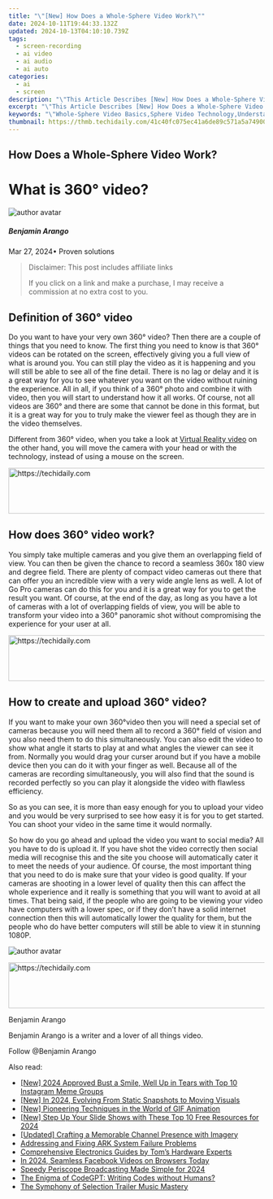 ```yaml
---
title: "\"[New] How Does a Whole-Sphere Video Work?\""
date: 2024-10-11T19:44:33.132Z
updated: 2024-10-13T04:10:10.739Z
tags: 
  - screen-recording
  - ai video
  - ai audio
  - ai auto
categories: 
  - ai
  - screen
description: "\"This Article Describes [New] How Does a Whole-Sphere Video Work?\""
excerpt: "\"This Article Describes [New] How Does a Whole-Sphere Video Work?\""
keywords: "\"Whole-Sphere Video Basics,Sphere Video Technology,Understanding Full-Sphere Videos,Principles of Whole-Sphere Video,Full Sphere Visualization,Video Sphere Tech Explanation,How Does Sphere Recording Work?\""
thumbnail: https://thmb.techidaily.com/41c40fc075ec41a6de89c571a5a74900b640b77fd911558c6dd5abd8173773bf.jpg
---
```


## How Does a Whole-Sphere Video Work?

# What is 360° video?

![author avatar](https://images.wondershare.com/filmora/article-images/benjamin-arango-author.jpg)

##### Benjamin Arango

 Mar 27, 2024• Proven solutions

>  Disclaimer: This post includes affiliate links
>
>  If you click on a link and make a purchase, I may receive a commission at no extra cost to you.
>

## Definition of 360° video

 Do you want to have your very own 360° video? Then there are a couple of things that you need to know. The first thing you need to know is that 360° videos can be rotated on the screen, effectively giving you a full view of what is around you. You can still play the video as it is happening and you will still be able to see all of the fine detail. There is no lag or delay and it is a great way for you to see whatever you want on the video without ruining the experience. All in all, if you think of a 360° photo and combine it with video, then you will start to understand how it all works. Of course, not all videos are 360° and there are some that cannot be done in this format, but it is a great way for you to truly make the viewer feel as though they are in the video themselves.

 Different from 360° video, when you take a look at [Virtual Reality video]( https://filmora.wondershare.com/virtual-reality/what-is-vr-video.html) on the other hand, you will move the camera with your head or with the technology, instead of using a mouse on the screen.

<!-- affiliate ads begin -->
<a href="https://ephamedtechinc.pxf.io/c/5597632/2137210/26400" target="_top" id="2137210">
  <img src="//a.impactradius-go.com/display-ad/26400-2137210" border="0" alt="https://techidaily.com" width="728" height="90"/>
</a>
<img height="0" width="0" src="https://ephamedtechinc.pxf.io/i/5597632/2137210/26400" style="position:absolute;visibility:hidden;" border="0" />
<!-- affiliate ads end -->

## How does 360° video work?

 You simply take multiple cameras and you give them an overlapping field of view. You can then be given the chance to record a seamless 360x 180 view and degree field. There are plenty of compact video cameras out there that can offer you an incredible view with a very wide angle lens as well. A lot of Go Pro cameras can do this for you and it is a great way for you to get the result you want. Of course, at the end of the day, as long as you have a lot of cameras with a lot of overlapping fields of view, you will be able to transform your video into a 360° panoramic shot without compromising the experience for your user at all.

<!-- affiliate ads begin -->
<a href="https://appsumo.8odi.net/c/5597632/2068417/7443" target="_top" id="2068417">
  <img src="//a.impactradius-go.com/display-ad/7443-2068417" border="0" alt="https://techidaily.com" width="728" height="90"/>
</a>
<img height="0" width="0" src="https://appsumo.8odi.net/i/5597632/2068417/7443" style="position:absolute;visibility:hidden;" border="0" />
<!-- affiliate ads end -->

## How to create and upload 360° video?

 If you want to make your own 360°video then you will need a special set of cameras because you will need them all to record a 360° field of vision and you also need them to do this simultaneously. You can also edit the video to show what angle it starts to play at and what angles the viewer can see it from. Normally you would drag your curser around but if you have a mobile device then you can do it with your finger as well. Because all of the cameras are recording simultaneously, you will also find that the sound is recorded perfectly so you can play it alongside the video with flawless efficiency.

 So as you can see, it is more than easy enough for you to upload your video and you would be very surprised to see how easy it is for you to get started. You can shoot your video in the same time it would normally.

 So how do you go ahead and upload the video you want to social media? All you have to do is upload it. If you have shot the video correctly then social media will recognise this and the site you choose will automatically cater it to meet the needs of your audience. Of course, the most important thing that you need to do is make sure that your video is good quality. If your cameras are shooting in a lower level of quality then this can affect the whole experience and it really is something that you will want to avoid at all times. That being said, if the people who are going to be viewing your video have computers with a lower spec, or if they don’t have a solid internet connection then this will automatically lower the quality for them, but the people who do have better computers will still be able to view it in stunning 1080P.

![author avatar](https://images.wondershare.com/filmora/article-images/benjamin-arango-author.jpg)

<!-- affiliate ads begin -->
<a href="https://laganoo.pxf.io/c/5597632/1657400/16446" target="_top" id="1657400">
  <img src="//a.impactradius-go.com/display-ad/16446-1657400" border="0" alt="https://techidaily.com" width="728" height="90"/>
</a>
<img height="0" width="0" src="https://laganoo.pxf.io/i/5597632/1657400/16446" style="position:absolute;visibility:hidden;" border="0" />
<!-- affiliate ads end -->

Benjamin Arango

Benjamin Arango is a writer and a lover of all things video.

Follow @Benjamin Arango


<ins class="adsbygoogle"
     style="display:block"
     data-ad-format="autorelaxed"
     data-ad-client="ca-pub-7571918770474297"
     data-ad-slot="1223367746"></ins>



<ins class="adsbygoogle"
     style="display:block"
     data-ad-client="ca-pub-7571918770474297"
     data-ad-slot="8358498916"
     data-ad-format="auto"
     data-full-width-responsive="true"></ins>


<span class="atpl-alsoreadstyle">Also read:</span>
<div><ul>
<li><a href="https://instagram-video-recordings.techidaily.com/new-2024-approved-bust-a-smile-well-up-in-tears-with-top-10-instagram-meme-groups/"><u>[New] 2024 Approved Bust a Smile, Well Up in Tears with Top 10 Instagram Meme Groups</u></a></li>
<li><a href="https://fox-blue.techidaily.com/new-in-2024-evolving-from-static-snapshots-to-moving-visuals/"><u>[New] In 2024, Evolving From Static Snapshots to Moving Visuals</u></a></li>
<li><a href="https://fox-blue.techidaily.com/new-pioneering-techniques-in-the-world-of-gif-animation/"><u>[New] Pioneering Techniques in the World of GIF Animation</u></a></li>
<li><a href="https://fox-blue.techidaily.com/new-step-up-your-slide-shows-with-these-top-10-free-resources-for-2024/"><u>[New] Step Up Your Slide Shows with These Top 10 Free Resources for 2024</u></a></li>
<li><a href="https://youtube-videos.techidaily.com/updated-crafting-a-memorable-channel-presence-with-imagery/"><u>[Updated] Crafting a Memorable Channel Presence with Imagery</u></a></li>
<li><a href="https://win-answers.techidaily.com/addressing-and-fixing-ark-system-failure-problems/"><u>Addressing and Fixing ARK System Failure Problems</u></a></li>
<li><a href="https://hardware-updates.techidaily.com/comprehensive-electronics-guides-by-toms-hardware-experts/"><u>Comprehensive Electronics Guides by Tom’s Hardware Experts</u></a></li>
<li><a href="https://extra-support.techidaily.com/in-2024-seamless-facebook-videos-on-browsers-today/"><u>In 2024, Seamless Facebook Videos on Browsers Today</u></a></li>
<li><a href="https://fox-blue.techidaily.com/speedy-periscope-broadcasting-made-simple-for-2024/"><u>Speedy Periscope Broadcasting Made Simple for 2024</u></a></li>
<li><a href="https://tech-hub.techidaily.com/the-enigma-of-codegpt-writing-codes-without-humans/"><u>The Enigma of CodeGPT: Writing Codes without Humans?</u></a></li>
<li><a href="https://fox-blue.techidaily.com/the-symphony-of-selection-trailer-music-mastery/"><u>The Symphony of Selection Trailer Music Mastery</u></a></li>
</ul></div>

